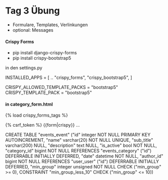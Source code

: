 
# Tag 3 Übung

- Formulare, Templates, Verlinkungen
- optional: Messages

#### Crispy Forms
- pip install django-crispy-forms
- pip install crispy-bootstrap5

in den settings.py

INSTALLED_APPS = [
    ..
    "crispy_forms",
    "crispy_bootstrap5",
]

CRISPY_ALLOWED_TEMPLATE_PACKS = "bootstrap5"
CRISPY_TEMPLATE_PACK = "bootstrap5"

#### in category_form.html

{% load crispy_forms_tags %}

<form method="POST">
    {% csrf_token %}
    {{form|crispy}}
...


CREATE TABLE "events_event" ("id" integer NOT NULL PRIMARY KEY AUTOINCREMENT, "name" varchar(20) NOT NULL UNIQUE, "sub_title" varchar(200) NULL, "description" text NULL, 
"is_active" bool NOT NULL, 
"category_id" bigint NOT NULL REFERENCES "events_category" ("id") DEFERRABLE INITIALLY DEFERRED, 
"date" datetime NOT NULL, 
"author_id" bigint NOT NULL REFERENCES "user_user" ("id") DEFERRABLE INITIALLY DEFERRED, 
"min_group" integer unsigned NOT NULL CHECK ("min_group" >= 0), CONSTRAINT "min_group_less_10" CHECK ("min_group" <= 10))
